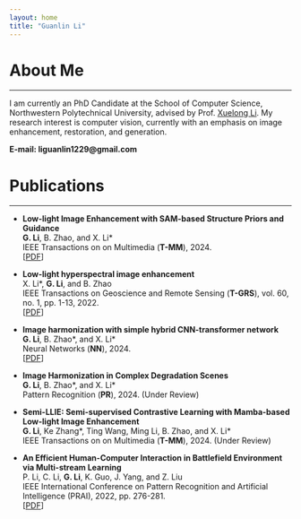 ```yaml
---
layout: home
title: "Guanlin Li"
---
```


# About Me
---

I am currently an PhD Candidate at the School of Computer Science, Northwestern Polytechnical University, advised by Prof. [Xuelong Li](https://scholar.google.com/citations?user=ahUibskAAAAJ). My research interest is computer vision, currently with an emphasis on image enhancement, restoration, and generation.

<p><b> E-mail: liguanlin1229@gmail.com </b></p> 

# Publications
---
- **Low-light Image Enhancement with SAM-based Structure Priors and Guidance** 
<br>**G. Li**, B. Zhao, and X. Li\*
<br>IEEE Transactions on on Multimedia (**T-MM**), 2024.
<br>\[[PDF](https://ieeexplore.ieee.org/abstract/document/10557144/)\]

- **Low-light hyperspectral image enhancement**
<br>X. Li\*, **G. Li**, and B. Zhao
<br>IEEE Transactions on Geoscience and Remote Sensing (**T-GRS**), vol. 60, no. 1, pp. 1-13, 2022.
<br>\[[PDF](https://ieeexplore.ieee.org/document/9872529)\]

- **Image harmonization with simple hybrid CNN-transformer network** 
<br>**G. Li**, B. Zhao\*, and X. Li\*
<br>Neural Networks (**NN**), 2024.
<br>\[[PDF](https://www.sciencedirect.com/science/article/abs/pii/S0893608024005975)\]

- **Image Harmonization in Complex Degradation Scenes** 
<br>**G. Li**, B. Zhao\*, and X. Li\*
<br>Pattern Recognition (**PR**), 2024. (Under Review)

- **Semi-LLIE: Semi-supervised Contrastive Learning with Mamba-based Low-light Image Enhancement** 
<br>**G. Li**, Ke Zhang\*, Ting Wang, Ming Li, B. Zhao, and X. Li\*
<br>IEEE Transactions on on Multimedia (**T-MM**), 2024. (Under Review)

- **An Efficient Human-Computer Interaction in Battlefield Environment via Multi-stream Learning** 
<br>P. Li, C. Li, **G. Li**, K. Guo, J. Yang, and Z. Liu
<br>IEEE International Conference on Pattern Recognition and Artificial Intelligence (PRAI), 2022, pp. 276-281.
<br>\[[PDF](https://ieeexplore.ieee.org/document/9904202)\]


<!-- 
# Publications
---

- **Stimuli-Aware Visual Emotion Analysis** 
    <br>**Jingyuan Yang**, Jie Li, Xiumei Wang, Yuxuan Ding, and Xinbo Gao\*
    <br>IEEE Transactions on Image Processing (**TIP**), 30, 7432-7445, 2021
    <br>\[[PDF](https://ieeexplore.ieee.org/stamp/stamp.jsp?tp=&arnumber=9524517)\]
    
    <div align="center">
    <img src="../assets/1.png" width="60%">
    </div>
    
- **SOLVER: Scene-Object Interrelated Visual Emotion Reasoning Network** 
    <br>**Jingyuan Yang**, Xinbo Gao\*, Leida Li, Xiumei Wang, and Jinshan Ding
    <br>IEEE Transactions on Image Processing (**TIP**), 30, 8686-8701, 2021
    <br>\[[PDF](https://ieeexplore.ieee.org/stamp/stamp.jsp?tp=&arnumber=9580604)\]
    
    <div align="center">
    <img src="../assets/2.png" width="60%">
    </div>
    
- **A Circular-Structured Representation for Visual Emotion Distribution Learning** 
    <br>**Jingyuan Yang**, Jie Li, Leida Li, Xiumei Wang, and Xinbo Gao\*
    <br>Proceedings of the IEEE/CVF Conference on Computer Vision and Pattern Recognition (**CVPR**), 4237-4246, 2021
    <br>\[[PDF](https://openaccess.thecvf.com/content/CVPR2021/html/Yang_A_Circular-Structured_Representation_for_Visual_Emotion_Distribution_Learning_CVPR_2021_paper.html)\]
    
    <div align="center">
    <img src="../assets/3.png" width="60%">
    </div>
    
- **Seeking Subjectivity in Visual Emotion Distribution Learning** 
    <br>**Jingyuan Yang**, Jie Li, Leida Li, Xiumei Wang, Yuxuan Ding, and Xinbo Gao\*
    <br>IEEE Transactions on Image Processing (**TIP**), 31, 5189-5202, 2022
    <br>\[[PDF](https://ieeexplore.ieee.org/abstract/document/9846869)\]
    
    <div align="center">
    <img src="../assets/4.png" width="60%">
    </div>
    
# Experiences
---

- **Outstanding Graduate of Shaanxi Province**, by Education Department of Shaanxi Provincial Government, 2022
- **China National Scholarship**, by Ministry of Education of the People's Republic of China, 2021
- **China National Scholarship**, by Ministry of Education of the People's Republic of China, 2015
- **Speaking as the only student representative at the 90th Anniversary Celebration of Xidian University**, 2021

# Hobbies
---

- **English Speech** (First place in the Northwest Region Postgraduate English Speech Contest)
- **Badminton** (Women's singles champion in the Freshmen Cup at Xidian Univeristy)
- **Piano** (Amateur six level certificate of piano)
 -->
